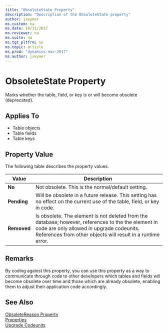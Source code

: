```yaml
---
title: "ObsoleteState Property"
description: "Description of the ObsoleteState property"
author: jswymer
ms.custom: na
ms.date: 10/31/2017
ms.reviewer: na
ms.suite: na
ms.tgt_pltfrm: na
ms.topic: article
ms.prod: "dynamics-nav-2017"
ms.author: jswymer
---
```


# ObsoleteState Property
Marks whether the table, field, or key is or will become obsolete (deprecated).   

## Applies To  

-   Table objects
-   Table fields
-   Table keys
  
## Property Value  
 The following table describes the property values.  

|  Value  |  Description  |
|---------|---------------|  
|**No**|Not obsolete. This is the normal/default setting.|  
|**Pending**|Will be obsolete in a future release. This setting has no effect on the current use of the table, field, or key in code. |  
|**Removed**|Is obsolete. The element is not deleted from the database; however, references to the the element in code are only allowed in upgrade codeunits. References from other objects will result in a runtime error.|   

## Remarks  
By coding against this property, you can use this property as a way to communicate through code to other developers which tables and fields will become obsolete over time and those which are already obsolete, enabling them to adjust their application code accordingly.

## See Also  
 [ObsoleteReason Property](devenv-obsoletereason-property.md)  
 [Properties](devenv-properties.md)  
 [Upgrade Codeunits](../../upgrade-codeunits.md)  

